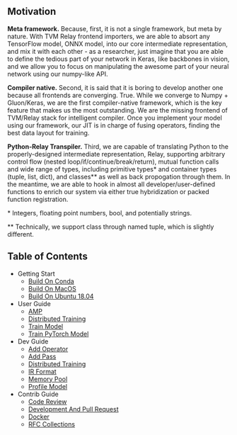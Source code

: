 <!--- Copyright Amazon.com, Inc. or its affiliates. All Rights Reserved. -->
<!--- SPDX-License-Identifier: Apache-2.0  -->
<!--- Auto generated by docs/wiki/gen_readme.py. Do not touch. -->
## Motivation

**Meta framework.** Because, first, it is not a single framework, but meta by nature. With TVM Relay frontend importers, we are able to absort any TensorFlow model, ONNX model, into our core intermediate representation, and mix it with each other - as a researcher, just imagine that you are able to define the tedious part of your network in Keras, like backbones in vision, and we allow you to focus on manipulating the awesome part of your neural network using our numpy-like API.

**Compiler native.** Second, it is said that it is boring to develop another one because all frontends are converging. True. While we converge to Numpy + Gluon/Keras, we are the first compiler-native framework, which is the key feature that makes us the most outstanding. We are the missing frontend of TVM/Relay stack for intelligent compiler. Once you implement your model using our framework, our JIT is in charge of fusing operators, finding the best data layout for training.

**Python-Relay Transpiler.** Third, we are capable of translating Python to the properly-designed intermediate representation, Relay, supporting arbitrary control flow (nested loop/if/continue/break/return), mutual function calls and wide range of types, including primitive types\* and container types (tuple, list, dict), and classes\*\* as well as back propogation through them. In the meantime, we are able to hook in almost all developer/user-defined functions to enrich our system via either true hybridization or packed function registration.

\* Integers, floating point numbers, bool, and potentially strings.

\*\* Technically, we support class through named tuple, which is slightly different.





## Table of Contents
- Getting Start
    - [Build On Conda](1_getting_start/Build-on-Conda.md)
    - [Build On MacOS](1_getting_start/Build-on-macOS.md)
    - [Build On Ubuntu 18.04](1_getting_start/Build-on-Ubuntu-18.04.md)
- User Guide
    - [AMP](2_user_guide/AMP.md)
    - [Distributed Training](2_user_guide/Distributed-Training.md)
    - [Train Model](2_user_guide/Train-Model.md)
    - [Train PyTorch Model](2_user_guide/Train-PyTorch-Model.md)
- Dev Guide
    - [Add Operator](3_dev_guide/Add-Operator.md)
    - [Add Pass](3_dev_guide/Add-Pass.md)
    - [Distributed Training](3_dev_guide/Distributed-Training.md)
    - [IR Format](3_dev_guide/IR-Format.md)
    - [Memory Pool](3_dev_guide/Memory-Pool.md)
    - [Profile Model](3_dev_guide/Profile-Model.md)
- Contrib Guide
    - [Code Review](4_contrib_guide/Code-Review.md)
    - [Development And Pull Request](4_contrib_guide/Development-And-Pull-Request.md)
    - [Docker](4_contrib_guide/Docker.md)
    - [RFC Collections](4_contrib_guide/RFC-Collections.md)
